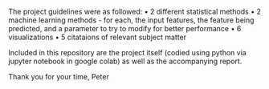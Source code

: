 The project guidelines were as followed:
• 2 different statistical methods
• 2 machine learning methods - for each, the input features, the feature being
predicted, and a parameter to try to modify for better performance
• 6 visualizations
• 5 citataions of relevant subject matter

Included in this repository are the project itself (codied using python via jupyter notebook in google colab) as well as the accompanying report.

Thank you for your time,
Peter
